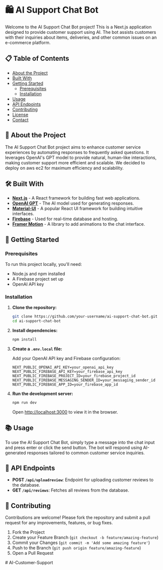 # 🛍️ AI Support Chat Bot

Welcome to the AI Support Chat Bot project! This is a Next.js application designed to provide customer support using AI. The bot assists customers with their inquiries about items, deliveries, and other common issues on an e-commerce platform.

## 📋 Table of Contents

- [About the Project](#about-the-project)
- [Built With](#built-with)
- [Getting Started](#getting-started)
  - [Prerequisites](#prerequisites)
  - [Installation](#installation)
- [Usage](#usage)
- [API Endpoints](#api-endpoints)
- [Contributing](#contributing)
- [License](#license)
- [Contact](#contact)

## 📖 About the Project

The AI Support Chat Bot project aims to enhance customer service experiences by automating responses to frequently asked questions. It leverages OpenAI's GPT model to provide natural, human-like interactions, making customer support more efficient and scalable. We decided to deploy on aws ec2 for maximum efficiency and scalability. 

## 🛠️ Built With

- **[Next.js](https://nextjs.org/)** - A React framework for building fast web applications.
- **[OpenAI GPT](https://openai.com/)** - The AI model used for generating responses.
- **[Material-UI](https://mui.com/)** - A popular React UI framework for building intuitive interfaces.
- **[Firebase](https://firebase.google.com/)** - Used for real-time database and hosting.
- **[Framer Motion](https://www.framer.com/motion/)** - A library to add animations to the chat interface.

## 🚀 Getting Started

### Prerequisites

To run this project locally, you'll need:

- Node.js and npm installed
- A Firebase project set up
- OpenAI API key

### Installation

1. **Clone the repository:**

    ```bash
    git clone https://github.com/your-username/ai-support-chat-bot.git
    cd ai-support-chat-bot
    ```

2. **Install dependencies:**

    ```bash
    npm install
    ```

3. **Create a `.env.local` file:**

   Add your OpenAI API key and Firebase configuration:

    ```env
    NEXT_PUBLIC_OPENAI_API_KEY=your_openai_api_key
    NEXT_PUBLIC_FIREBASE_API_KEY=your_firebase_api_key
    NEXT_PUBLIC_FIREBASE_PROJECT_ID=your_firebase_project_id
    NEXT_PUBLIC_FIREBASE_MESSAGING_SENDER_ID=your_messaging_sender_id
    NEXT_PUBLIC_FIREBASE_APP_ID=your_firebase_app_id
    ```

4. **Run the development server:**

    ```bash
    npm run dev
    ```

   Open [http://localhost:3000](http://localhost:3000) to view it in the browser.

## 📚 Usage

To use the AI Support Chat Bot, simply type a message into the chat input and press enter or click the send button. The bot will respond using AI-generated responses tailored to common customer service inquiries.

## 🔌 API Endpoints

- **POST `/api/uploadreview`**: Endpoint for uploading customer reviews to the database.
- **GET `/api/reviews`**: Fetches all reviews from the database.

## 🤝 Contributing

Contributions are welcome! Please fork the repository and submit a pull request for any improvements, features, or bug fixes.

1. Fork the Project
2. Create your Feature Branch (`git checkout -b feature/amazing-feature`)
3. Commit your Changes (`git commit -m 'Add some amazing feature'`)
4. Push to the Branch (`git push origin feature/amazing-feature`)
5. Open a Pull Request

#   A I - C u s t o m e r - S u p p o r t 
 
 
